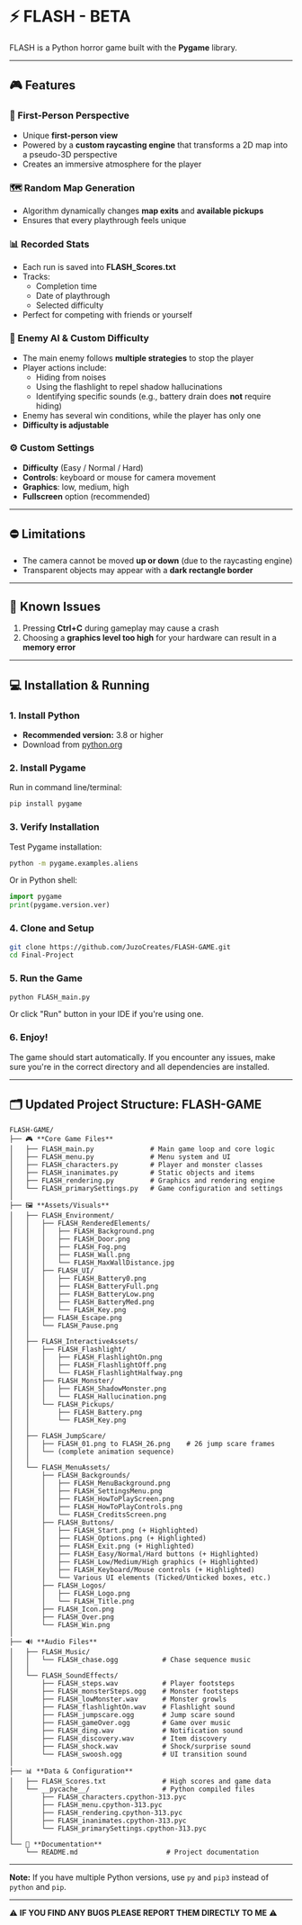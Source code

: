 # ⚡ FLASH - BETA

FLASH is a Python horror game built with the **Pygame** library.

---

## 🎮 Features

### 🧭 First-Person Perspective
- Unique **first-person view**
- Powered by a **custom raycasting engine** that transforms a 2D map into a pseudo-3D perspective
- Creates an immersive atmosphere for the player

### 🗺️ Random Map Generation
- Algorithm dynamically changes **map exits** and **available pickups**
- Ensures that every playthrough feels unique

### 📊 Recorded Stats
- Each run is saved into **FLASH_Scores.txt**
- Tracks:
  - Completion time
  - Date of playthrough
  - Selected difficulty
- Perfect for competing with friends or yourself

### 👾 Enemy AI & Custom Difficulty
- The main enemy follows **multiple strategies** to stop the player
- Player actions include:
  - Hiding from noises
  - Using the flashlight to repel shadow hallucinations
  - Identifying specific sounds (e.g., battery drain does **not** require hiding)
- Enemy has several win conditions, while the player has only one
- **Difficulty is adjustable**

### ⚙️ Custom Settings
- **Difficulty** (Easy / Normal / Hard)
- **Controls**: keyboard or mouse for camera movement
- **Graphics**: low, medium, high
- **Fullscreen** option (recommended)

---

## ⛔ Limitations
- The camera cannot be moved **up or down** (due to the raycasting engine)
- Transparent objects may appear with a **dark rectangle border**

---

## 🐞 Known Issues
1. Pressing **Ctrl+C** during gameplay may cause a crash
2. Choosing a **graphics level too high** for your hardware can result in a **memory error**

---

## 💻 Installation & Running

### 1. Install Python
- **Recommended version:** 3.8 or higher
- Download from [python.org](https://www.python.org/downloads/)

### 2. Install Pygame
Run in command line/terminal:
```bash
pip install pygame
```

### 3. Verify Installation
Test Pygame installation:
```bash
python -m pygame.examples.aliens
```
Or in Python shell:
```python
import pygame
print(pygame.version.ver)
```

### 4. Clone and Setup
```bash
git clone https://github.com/JuzoCreates/FLASH-GAME.git
cd Final-Project
```

### 5. Run the Game
```bash
python FLASH_main.py
```
Or click "Run" button in your IDE if you're using one.

### 6. Enjoy!
The game should start automatically. If you encounter any issues, make sure you're in the correct directory and all dependencies are installed.

---

## 🗂️ **Updated Project Structure: FLASH-GAME**

```
FLASH-GAME/
├── 🎮 **Core Game Files**
│   ├── FLASH_main.py              # Main game loop and core logic
│   ├── FLASH_menu.py              # Menu system and UI
│   ├── FLASH_characters.py        # Player and monster classes
│   ├── FLASH_inanimates.py        # Static objects and items
│   ├── FLASH_rendering.py         # Graphics and rendering engine
│   └── FLASH_primarySettings.py   # Game configuration and settings
│
├── 🖼️ **Assets/Visuals**
│   ├── FLASH_Environment/
│   │   ├── FLASH_RenderedElements/
│   │   │   ├── FLASH_Background.png
│   │   │   ├── FLASH_Door.png
│   │   │   ├── FLASH_Fog.png
│   │   │   ├── FLASH_Wall.png
│   │   │   └── FLASH_MaxWallDistance.jpg
│   │   ├── FLASH_UI/
│   │   │   ├── FLASH_Battery0.png
│   │   │   ├── FLASH_BatteryFull.png
│   │   │   ├── FLASH_BatteryLow.png
│   │   │   ├── FLASH_BatteryMed.png
│   │   │   └── FLASH_Key.png
│   │   ├── FLASH_Escape.png
│   │   └── FLASH_Pause.png
│   │
│   ├── FLASH_InteractiveAssets/
│   │   ├── FLASH_Flashlight/
│   │   │   ├── FLASH_FlashlightOn.png
│   │   │   ├── FLASH_FlashlightOff.png
│   │   │   └── FLASH_FlashlightHalfway.png
│   │   ├── FLASH_Monster/
│   │   │   ├── FLASH_ShadowMonster.png
│   │   │   └── FLASH_Hallucination.png
│   │   └── FLASH_Pickups/
│   │       ├── FLASH_Battery.png
│   │       └── FLASH_Key.png
│   │
│   ├── FLASH_JumpScare/
│   │   ├── FLASH_01.png to FLASH_26.png    # 26 jump scare frames
│   │   └── (complete animation sequence)
│   │
│   └── FLASH_MenuAssets/
│       ├── FLASH_Backgrounds/
│       │   ├── FLASH_MenuBackground.png
│       │   ├── FLASH_SettingsMenu.png
│       │   ├── FLASH_HowToPlayScreen.png
│       │   ├── FLASH_HowToPlayControls.png
│       │   └── FLASH_CreditsScreen.png
│       ├── FLASH_Buttons/
│       │   ├── FLASH_Start.png (+ Highlighted)
│       │   ├── FLASH_Options.png (+ Highlighted)
│       │   ├── FLASH_Exit.png (+ Highlighted)
│       │   ├── FLASH_Easy/Normal/Hard buttons (+ Highlighted)
│       │   ├── FLASH_Low/Medium/High graphics (+ Highlighted)
│       │   ├── FLASH_Keyboard/Mouse controls (+ Highlighted)
│       │   └── Various UI elements (Ticked/Unticked boxes, etc.)
│       ├── FLASH_Logos/
│       │   ├── FLASH_Logo.png
│       │   └── FLASH_Title.png
│       ├── FLASH_Icon.png
│       ├── FLASH_Over.png
│       └── FLASH_Win.png
│
├── 🔊 **Audio Files**
│   ├── FLASH_Music/
│   │   └── FLASH_chase.ogg           # Chase sequence music
│   │
│   └── FLASH_SoundEffects/
│       ├── FLASH_steps.wav           # Player footsteps
│       ├── FLASH_monsterSteps.ogg    # Monster footsteps
│       ├── FLASH_lowMonster.wav      # Monster growls
│       ├── FLASH_flashlightOn.wav    # Flashlight sound
│       ├── FLASH_jumpscare.ogg       # Jump scare sound
│       ├── FLASH_gameOver.ogg        # Game over music
│       ├── FLASH_ding.wav            # Notification sound
│       ├── FLASH_discovery.wav       # Item discovery
│       ├── FLASH_shock.wav           # Shock/surprise sound
│       └── FLASH_swoosh.ogg          # UI transition sound
│
├── 📊 **Data & Configuration**
│   ├── FLASH_Scores.txt              # High scores and game data
│   └── __pycache__/                  # Python compiled files
│       ├── FLASH_characters.cpython-313.pyc
│       ├── FLASH_menu.cpython-313.pyc
│       ├── FLASH_rendering.cpython-313.pyc
│       ├── FLASH_inanimates.cpython-313.pyc
│       └── FLASH_primarySettings.cpython-313.pyc
│
└── 📄 **Documentation**
    └── README.md                      # Project documentation
```

---

**Note:** If you have multiple Python versions, use `py` and `pip3` instead of `python` and `pip`.

---

⚠️ **IF YOU FIND ANY BUGS PLEASE REPORT THEM DIRECTLY TO ME** ⚠️
